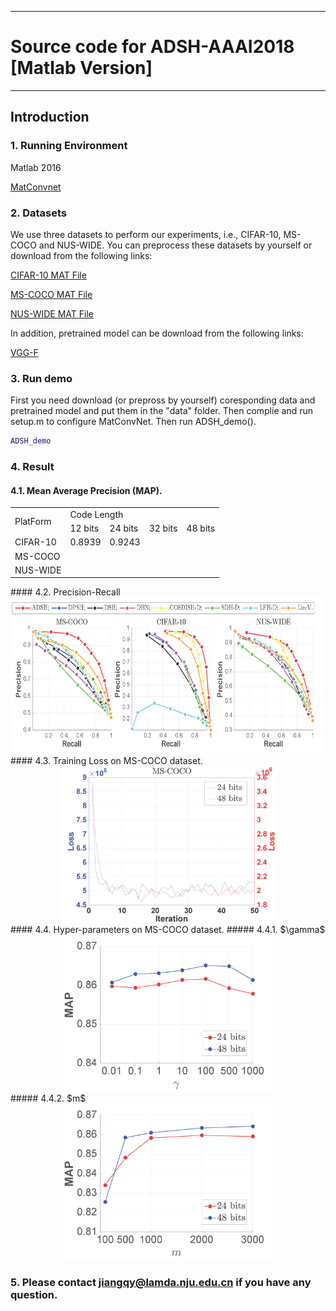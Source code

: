 
---
#  Source code for ADSH-AAAI2018 [Matlab Version]
---
## Introduction
### 1. Running Environment
Matlab 2016

[MatConvnet](http://www.vlfeat.org/matconvnet/)
### 2. Datasets
We use three datasets to perform our experiments, i.e., CIFAR-10, MS-COCO and NUS-WIDE. You can preprocess these datasets by yourself or download from the following links:

[CIFAR-10 MAT File](http://pan.baidu.com/s/1miMgd7q)

[MS-COCO MAT File]()

[NUS-WIDE MAT File]()

In addition, pretrained model can be download from the following links:

[VGG-F](http://pan.baidu.com/s/1slhusrF)

### 3. Run demo
First you need download (or prepross by yourself) coresponding data and pretrained model and put them in the "data" folder. Then complie and run setup.m to configure MatConvNet.
Then run ADSH_demo().
```matlab
ADSH_demo
```

### 4. Result
#### 4.1. Mean Average Precision (MAP).
<table>
    <tr>
        <td rowspan="2">PlatForm</td>    
        <td colspan="4">Code Length</td>
    </tr>
    <tr>
        <td >12 bits</td><td >24 bits</td> <td >32 bits</td><td >48 bits</td>  
    </tr>
    <tr>
        <td >CIFAR-10</td ><td >0.8939 </td> <td > 0.9243 </td><td > </td><td > </td>  
    </tr>
    <tr>
        <td >MS-COCO</td ><td > </td> <td > </td><td > </td> <td > </td>
    </tr>
    <tr>
        <td >NUS-WIDE</td ><td > </td> <td > </td><td > </td> <td > </td>
    </tr>
</table>
#### 4.2. Precision-Recall

<div align=center><img height="250" src="./fig/PreRec.png"/></div>
#### 4.3. Training Loss on MS-COCO dataset.

<div align=center><img height="250" src="./fig/MS-COCO-loss.png" /></div>
#### 4.4.  Hyper-parameters on MS-COCO dataset.
##### 4.4.1. $\gamma$

<div align=center><img height="250" src="./fig/MS-COCO-gammas.png"/></div>
##### 4.4.2. $m$

<div align=center><img height="250" src="./fig/MS-COCO-numsamples.png"/></div>


### 5. Please contact jiangqy@lamda.nju.edu.cn if you have any question.